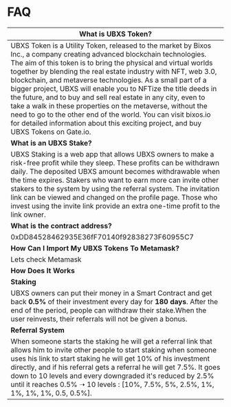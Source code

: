 # FAQ

| **What is UBXS Token?**                                                                                                                                                                                                                                                                                                                                                                                                                                                                                                                                                                                                                                                           |
| --------------------------------------------------------------------------------------------------------------------------------------------------------------------------------------------------------------------------------------------------------------------------------------------------------------------------------------------------------------------------------------------------------------------------------------------------------------------------------------------------------------------------------------------------------------------------------------------------------------------------------------------------------------------------------- |
| UBXS Token is a Utility Token, released to the market by Bixos Inc., a company creating advanced blockchain technologies. The aim of this token is to bring the physical and virtual worlds together by blending the real estate industry with NFT, web 3.0, blockchain, and metaverse technologies. As a small part of a bigger project, UBXS will enable you to NFTize the title deeds in the future, and to buy and sell real estate in any city, even to take a walk in these properties on the metaverse, without the need to go to the other end of the world. You can visit bixos.io for detailed information about this exciting project, and buy UBXS Tokens on Gate.io. |
| **What is an UBXS Stake?**                                                                                                                                                                                                                                                                                                                                                                                                                                                                                                                                                                                                                                                        |
| UBXS Staking is a web app that allows UBXS owners to make a risk-free profit while they sleep. These profits can be withdrawn daily. The deposited UBXS amount becomes withdrawable when the time expires. Stakers who want to earn more can invite other stakers to the system by using the referral system. The invitation link can be viewed and changed on the profile page. Those who invest using the invite link provide an extra one-time profit to the link owner.                                                                                                                                                                                                       |
| **What is the contract address?**                                                                                                                                                                                                                                                                                                                                                                                                                                                                                                                                                                                                                                                 |
| 0xDD84528462935E36fF70140f92838273F60955C7                                                                                                                                                                                                                                                                                                                                                                                                                                                                                                                                                                                                                                        |
| **How Can I Import My UBXS Tokens To Metamask?**                                                                                                                                                                                                                                                                                                                                                                                                                                                                                                                                                                                                                                  |
| Lets check Metamask                                                                                                                                                                                                                                                                                                                                                                                                                                                                                                                                                                                                                                                               |
| **How Does It Works**                                                                                                                                                                                                                                                                                                                                                                                                                                                                                                                                                                                                                                                             |
| **Staking**                                                                                                                                                                                                                                                                                                                                                                                                                                                                                                                                                                                                                                                                       |
| UBXS owners can put their money in a Smart Contract and get back **0.5%** of their investment every day for **180 days**. After the end of the period, people can withdraw their stake.When the user reinvests, their referrals will not be given a bonus.                                                                                                                                                                                                                                                                                                                                                                                                                        |
| **Referral System**                                                                                                                                                                                                                                                                                                                                                                                                                                                                                                                                                                                                                                                               |
| When someone starts the staking he will get a referral link that allows him to invite other people to start staking when someone uses his link to start staking he will get 10% of his investment directly, and if his referral gets a referral he will get 7.5%. It goes down to 10 levels and every downgraded it's reduced by 2.5% until it reaches 0.5% ➝ 10 levels : \[10%, 7.5%, 5%, 2.5%, 1%, 1%, 1%, 1%, 0.5, 0.5%].                                                                                                                                                                                                                                                      |

